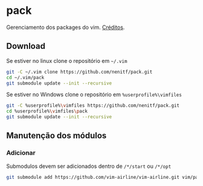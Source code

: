 # pack
Gerenciamento dos packages do vim. [Créditos](https://shapeshed.com/vim-packages/).

## Download
Se estiver no linux clone o repositório em `~/.vim`
```sh
git -C ~/.vim clone https://github.com/nenitf/pack.git
cd ~/.vim/pack
git submodule update --init --recursive
```
Se estiver no Windows clone o repositório em `%userprofile%\vimfiles`
```sh
git -C %userprofile%\vimfiles https://github.com/nenitf/pack.git
cd %userprofile%\vimfiles\pack
git submodule update --init --recursive
```

## Manutenção dos módulos
### Adicionar
Submodulos devem ser adicionados dentro de `/*/start` ou `/*/opt`
```sh
git submodule add https://github.com/vim-airline/vim-airline.git vim/pack/shapeshed/start/vim-airline
```
